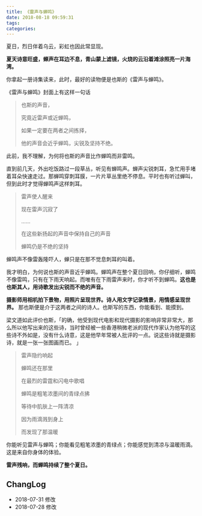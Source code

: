 ```yaml
---
title: 《雷声与蝉鸣》
date: 2018-08-18 09:59:31
tags:
categories:
---
```

夏日，烈日伴着乌云，彩虹也因此常显现。
<!--more-->
**夏天诗意旺盛，蝉声在耳边不息，青山蒙上滤镜，火烧的云沿着滩涂照亮一片海湾。**

你拿起一册诗集读来，此时，最好的读物便是也斯的《雷声与蝉鸣》。

《雷声与蝉鸣》封面上有这样一句话

>也斯的声音，
>
>究竟近雷声或近蝉鸣，
>
>如果一定要在两者之间拣择，
>
>他的声音会近乎蝉鸣，尖锐及坚持不绝。

此前，我不理解，为何将也斯的声音比作蝉鸣而非雷鸣。

直到前几天，外出吃饭路过一段草丛，听见有蝉鸣声。蝉声尖锐刺耳，急忙用手堵着耳朵快速走过。那蝉鸣穿刺耳膜，一片片草丛里绝不停息。平时也有听过蝉叫，但到此时才觉得蝉鸣声这样刺耳。

> 雷声使人醒来
>
> 现在雷声沉寂了
>
> ......
>
> 在这些新扬起的声音中保持自己的声音
>
> 蝉鸣仍是不绝的坚持

蝉鸣声不像雷轰隆吓人，蝉只是在那不觉息刺耳的叫着。

我才明白，为何说也斯的声音近乎蝉鸣。蝉鸣声在整个夏日回响，你仔细听，蝉鸣不像雷鸣，只有在下雨天响起。而唯有在下雨雷声来时，你才听不到蝉鸣。**这也是也斯其人，用诗歌发出尖锐而不绝的声音。**

**摄影师用相机拍下景物，用照片呈现世界。诗人用文字记录情景，用情感呈现世界。** 那也斯便是介于这两者之间的诗人。也斯写的东西，你能看到、能摸到。

梁文道如此评价也斯，「的确，他受到现代电影和现代摄影的影响非常非常大，那么所以他写出来的这些诗，当时曾经被一些香港稍微老派的现代作家认为他写的这些诗不外如是，没有什么诗意，这是他早年常被人批评的一点。说这些诗就是摄影诗，就是一张一张图画而已。 」

> 雷声隐约响起
>
> 蝉鸣还在那里
>
> 在最烈的雷霆和闪电中歌唱
>
> 蝉鸣是粗笔浓墨间的青绿点拂
>
> 等待中肌肤上一阵清凉
>
> 因为雨滴溅到身上
>
> 而发现了那温暖

你能听见雷声与蝉鸣；你能看见粗笔浓墨的青绿点；你能感觉到清凉与温暖雨滴。这是来自你身体的体验。

**雷声残响，而蝉鸣持续了整个夏日。**

## ChangLog

- 2018-07-31 修改
- 2018-07-28 修改
